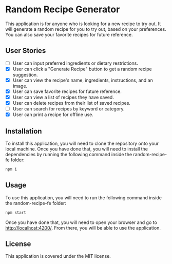 # Random Recipe Generator

This application is for anyone who is looking for a new recipe to try out. It will generate a random recipe for you to try out, based on your preferences. You can also save your favorite recipes for future reference.

## User Stories

- [ ] User can input preferred ingredients or dietary restrictions.
- [x] User can click a "Generate Recipe" button to get a random recipe suggestion.
- [x] User can view the recipe's name, ingredients, instructions, and an image.
- [x] User can save favorite recipes for future reference.
- [x] User can view a list of recipes they have saved.
- [x] User can delete recipes from their list of saved recipes.
- [ ] User can search for recipes by keyword or category.
- [x] User can print a recipe for offline use.

## Installation

To install this application, you will need to clone the repository onto your local machine. Once you have done that, you will need to install the dependencies by running the following command inside the random-recipe-fe folder:

```bash
npm i
```

## Usage

To use this application, you will need to run the following command inside the random-recipe-fe folder:

```bash
npm start
```

Once you have done that, you will need to open your browser and go to <http://localhost:4200/>. From there, you will be able to use the application.

## License

This application is covered under the MIT license.
